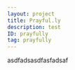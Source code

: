 ```yaml
---
layout: project
title: Prayful.ly
description: test
ID: prayfully
tag: prayfully
---
```


asdfadsasdfasfadsaf